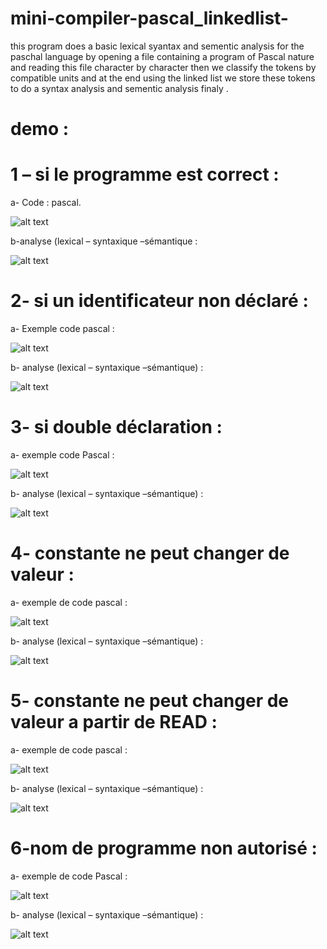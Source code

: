 # mini-compiler-pascal_linkedlist-
this program does a basic lexical  syantax  and sementic analysis for the paschal language by opening a file containing a program
of Pascal nature and reading this file character by character then we classify the tokens by compatible units and at the
end using the linked list we store these tokens to do a syntax analysis and sementic analysis finaly .

# demo :

# 1 – si le programme est correct :

a- Code : pascal.

![alt text](https://github.com/ELHLAFI-Mohamed/mini-compiler-pascal_linkedlist-/blob/main/img/A.PNG)

b-analyse (lexical – syntaxique –sémantique :

![alt text](https://github.com/ELHLAFI-Mohamed/mini-compiler-pascal_linkedlist-/blob/main/img/B.PNG)

# 2- si un identificateur non déclaré :

a- Exemple code pascal :

![alt text](https://github.com/ELHLAFI-Mohamed/mini-compiler-pascal_linkedlist-/blob/main/img/C.PNG)

b- analyse (lexical – syntaxique –sémantique) :

![alt text](https://github.com/ELHLAFI-Mohamed/mini-compiler-pascal_linkedlist-/blob/main/img/F.PNG)

# 3- si double déclaration :

a- exemple code Pascal :

![alt text](https://github.com/ELHLAFI-Mohamed/mini-compiler-pascal_linkedlist-/blob/main/img/D.PNG)

b-	analyse (lexical – syntaxique –sémantique) :

![alt text](https://github.com/ELHLAFI-Mohamed/mini-compiler-pascal_linkedlist-/blob/main/img/K.PNG)

# 4- constante ne peut changer de valeur :

a- exemple de code pascal :

![alt text](https://github.com/ELHLAFI-Mohamed/mini-compiler-pascal_linkedlist-/blob/main/img/H.PNG)

b-	analyse (lexical – syntaxique –sémantique) :

![alt text](https://github.com/ELHLAFI-Mohamed/mini-compiler-pascal_linkedlist-/blob/main/img/j.PNG)

# 5- constante ne peut changer de valeur a partir de READ :

a- exemple de code pascal :

![alt text](https://github.com/ELHLAFI-Mohamed/mini-compiler-pascal_linkedlist-/blob/main/img/I.PNG)

b-	analyse (lexical – syntaxique –sémantique) :

![alt text](https://github.com/ELHLAFI-Mohamed/mini-compiler-pascal_linkedlist-/blob/main/img/L.PNG)


# 6-nom de programme non autorisé :
a- exemple de code Pascal :

![alt text](https://github.com/ELHLAFI-Mohamed/mini-compiler-pascal_linkedlist-/blob/main/img/E.PNG)

b-	analyse (lexical – syntaxique –sémantique) :

![alt text](https://github.com/ELHLAFI-Mohamed/mini-compiler-pascal_linkedlist-/blob/main/img/G.PNG)

